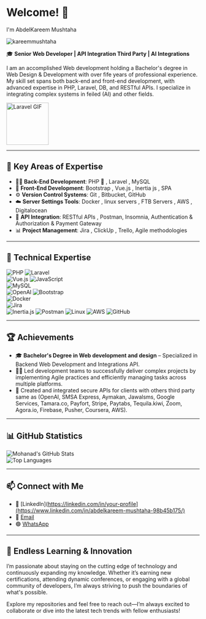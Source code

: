 # Welcome! 👋  
I'm AbdelKareem Mushtaha  

<p align="left"> <img src="https://komarev.com/ghpvc/?username=kareemmushtaha&label=Profile%20views&color=0e75b6&style=flat" alt="kareemmushtaha" /> </p>

🎓 **Senior Web Developer | API Integration Third Party | AI Integrations**  

I am an accomplished Web development holding a Bachelor's degree in Web Design & Development with over fife years of professional experience. My skill set spans both back-end and front-end development, with advanced expertise in PHP, Laravel, DB, and RESTful APIs. I specialize in integrating complex systems in feiled (AI) and other fields.  

<img src="https://media0.giphy.com/media/v1.Y2lkPTc5MGI3NjExbGs4cmV1anR1Z2t3anU0dmkzM2h4Y3A1a2d2c2p3eHhmZWYwbzhpYiZlcD12MV9pbnRlcm5hbF9naWZfYnlfaWQmY3Q9cw/TrcWCgqGu6lL4NywBj/giphy.webp" width="110" alt="Laravel GIF"/>  

---

## 🎯 Key Areas of Expertise

- 🧑‍💻 **Back-End Development**: PHP 🐘 , Laravel , MySQL
- 🎨 **Front-End Development**: Bootstrap , Vue.js , Inertia js , SPA
- ⚙️ **Version Control Systems**: Git , Bitbucket, GitHub  
- ☁️ **Server Settings Tools**: Docker , linux servers , FTB Servers , AWS , Digitalocean
- 🔗 **API Integration**: RESTful APIs , Postman, Insomnia, Authentication & Authorization & Payment Gateway
- 📊 **Project Management**: Jira , ClickUp , Trello, Agile methodologies  

---

## 📌 Technical Expertise
![PHP](https://img.shields.io/badge/PHP-777BB4?style=for-the-badge&logo=php&logoColor=white)
![Laravel](https://img.shields.io/badge/Laravel-FF2D20?style=for-the-badge&logo=laravel&logoColor=white)  
![Vue.js](https://img.shields.io/badge/Vue.js-4FC08D?style=for-the-badge&logo=vue.js&logoColor=white)
![JavaScript](https://img.shields.io/badge/JavaScript-F7DF1E?style=for-the-badge&logo=javascript&logoColor=black)  
![MySQL](https://img.shields.io/badge/MySQL-4479A1?style=for-the-badge&logo=mysql&logoColor=white)  
![OpenAI](https://img.shields.io/badge/OpenAI-000000?style=for-the-badge&logo=openai&logoColor=white)
![Bootstrap](https://img.shields.io/badge/Bootstrap-563D7C?style=for-the-badge&logo=bootstrap&logoColor=white)  
![Docker](https://img.shields.io/badge/Docker-2496ED?style=for-the-badge&logo=docker&logoColor=white)  
![Jira](https://img.shields.io/badge/Jira-0052CC?style=for-the-badge&logo=jira&logoColor=white)  
![Inertia.js](https://img.shields.io/badge/Inertia.js-1F2937?style=for-the-badge&logo=inertia&logoColor=white)
![Postman](https://img.shields.io/badge/Postman-FF6C37?style=for-the-badge&logo=postman&logoColor=white)
![Linux](https://img.shields.io/badge/Linux-FFD200?style=for-the-badge&logo=linux&logoColor=black)
![AWS](https://img.shields.io/badge/AWS-232F3E?style=for-the-badge&logo=amazonaws&logoColor=white)
![GitHub](https://img.shields.io/badge/GitHub-181717?style=for-the-badge&logo=github&logoColor=white)

---

## 🏆 Achievements  
- 🎓 **Bachelor's Degree in Web development and design** – Specialized in Backend Web Development and Integrations API.
- 👨‍💼 Led development teams to successfully deliver complex projects by implementing Agile practices and efficiently managing tasks across multiple platforms.
- 🔗 Created and integrated secure APIs for clients with others third party same as
(OpenAI, SMSA Express, Aymakan, Jawalsms, Google Services, Tamara.co, Payfort, Stripe, Paytabs, Tequila.kiwi, Zoom, Agora.io, Firebase, Pusher, Coursera, AWS). 

---
 
## 📊 GitHub Statistics  
![Mohanad's GitHub Stats](https://github-readme-stats.vercel.app/api?username=kareemmushtaha&show_icons=true&theme=radical)  
![Top Languages](https://github-readme-stats.vercel.app/api/top-langs/?username=kareemmushtaha&layout=compact&theme=radical)  

---

## 📫 Connect with Me  
- 💼 [LinkedIn](https://linkedin.com/in/your-profile](https://www.linkedin.com/in/abdelkareem-mushtaha-98b45b175/)
- 📧 [Email](mailto:kareemasemm@gmail.com)
- 🟢 [WhatsApp](https://wa.me/972592782897)
---

## 🫵 Endless Learning & Innovation  
I’m passionate about staying on the cutting edge of technology and continuously expanding my knowledge. Whether it’s earning new certifications, attending dynamic conferences, or engaging with a global community of developers, I’m always striving to push the boundaries of what's possible.  

Explore my repositories and feel free to reach out—I’m always excited to collaborate or dive into the latest tech trends with fellow enthusiasts!
